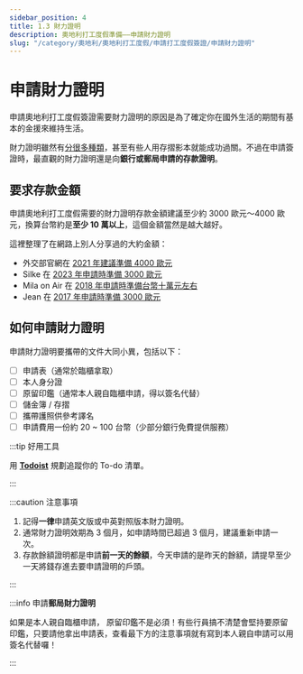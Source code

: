 ```yaml
---
sidebar_position: 4
title: 1.3 財力證明
description: 奧地利打工度假準備——申請財力證明
slug: "/category/奧地利/奧地利打工度假/申請打工度假簽證/申請財力證明"
---
```


# 申請財力證明

<head>
  <meta name="robots" content="noindex"/>
  <meta name="googlebot" content="noindex"/>
</head>

申請奧地利打工度假簽證需要財力證明的原因是為了確定你在國外生活的期間有基本的金援來維持生活。

財力證明雖然有[分很多種類](https://rich01.com/how-apply-financial-power-proof-tw/)，甚至有些人用存摺影本就能成功過關。不過在申請簽證時，最直觀的財力證明還是向**銀行或郵局申請的存款證明**。

## 要求存款金額

申請奧地利打工度假需要的財力證明存款金額建議至少約 3000 歐元～4000 歐元，換算台幣約是**至少 10 萬以上**，這個金額當然是越大越好。

這裡整理了在網路上別人分享過的大約金額：
- 外交部官網在 [2021 年建議準備 4000 歐元](https://www.taiwanembassy.org/at/post/2739.html)
- Silke 在 [2023 年申請時準備 3000 歐元](https://silke92548.pixnet.net/blog/post/340001820-apply-for-austria-workingholiday)
- Mila on Air 在 [2018 年申請時準備台幣十萬元左右](https://www.facebook.com/milalaonair/posts/378500182624234/)
- Jean 在 [2017 年申請時準備 3000 歐元](https://ohwanderlin.com/austria-workingholiday/?v=3d9975706be3#%E7%94%B3%E8%AB%8B%E5%A5%A7%E5%9C%B0%E5%88%A9%E6%89%93%E5%B7%A5%E5%BA%A6%E5%81%87%E7%B0%BD%E8%AD%89)

## 如何申請財力證明

申請財力證明要攜帶的文件大同小異，包括以下：
- [ ] 申請表（通常於臨櫃拿取）
- [ ] 本人身分證
- [ ] 原留印鑑（通常本人親自臨櫃申請，得以簽名代替）
- [ ] 儲金簿 / 存摺
- [ ] 攜帶護照供參考譯名
- [ ] 申請費用一份約 20 ~ 100 台幣（少部分銀行免費提供服務）

:::tip 好用工具

用 [**Todoist**](https://get.todoist.io/3d1vczem1yso) 規劃追蹤你的 To-do 清單。

:::

:::caution 注意事項

1. 記得**一律**申請英文版或中英對照版本財力證明。
2. 通常財力證明效期為 3 個月，如申請時間已超過 3 個月，建議重新申請一次。
3. 存款餘額證明都是申請**前一天的餘額**，今天申請的是昨天的餘額，請提早至少一天將錢存進去要申請證明的戶頭。

:::

:::info 申請**郵局財力證明**

如果是本人親自臨櫃申請， 原留印鑑不是必須！有些行員搞不清楚會堅持要原留印鑑，只要請他拿出申請表，查看最下方的注意事項就有寫到本人親自申請可以用簽名代替囉！

:::